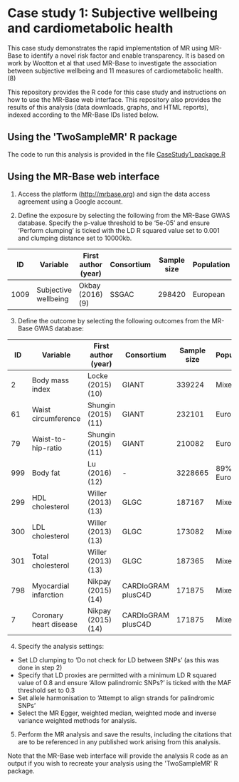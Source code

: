 # Case study 1: Subjective wellbeing and cardiometabolic health

This case study demonstrates the rapid implementation of MR using MR-Base to identify a novel risk factor and enable transparency. It is based on work by Wootton et al that used MR-Base to investigate the association between subjective wellbeing and 11 measures of cardiometabolic health. (8)

This repository provides the R code for this case study and instructions on how to use the MR-Base web interface. This repository also provides the results of this analysis (data downloads, graphs, and HTML reports), indexed according to the MR-Base IDs listed below.

## Using the 'TwoSampleMR' R package

The code to run this analysis is provided in the file [CaseStudy1_package.R](https://github.com/MRCIEU/mrbase_casestudies/blob/master/CaseStudy1/CaseStudy1_package.R)

## Using the MR-Base web interface

1. Access the platform (http://mrbase.org) and sign the data access agreement using a Google account.

2. Define the exposure by selecting the following from the MR-Base GWAS database. Specify the p-value threshold to be ‘5e-05’ and ensure ‘Perform clumping’ is ticked with the LD R squared value set to 0.001 and clumping distance set to 10000kb.

|    ID      |    Variable                  |    First author (year)    |    Consortium    |    Sample size    |    Population    |    Sex                    |
|------------|------------------------------|---------------------------|------------------|-------------------|------------------|---------------------------|
|    1009    |    Subjective   wellbeing    |    Okbay (2016) (9)       |    SSGAC         |    298420         |    European      |    Males and   females    |

3. Define the outcome by selecting the following outcomes from the MR-Base GWAS database:

|    ID     |    Variable                    |    First author (year)    |    Consortium              |    Sample size    |    Population      |    Sex                    |
|-----------|--------------------------------|---------------------------|----------------------------|-------------------|--------------------|---------------------------|
|    2      |    Body mass index             |    Locke (2015) (10)      |    GIANT                   |    339224         |    Mixed           |    Males and   females    |
|    61     |    Waist   circumference       |    Shungin (2015) (11)    |    GIANT                   |    232101         |    European        |    Males and   females    |
|    79     |    Waist-to-hip-ratio          |    Shungin (2015) (11)    |    GIANT                   |    210082         |    European        |    Males and   females    |
|    999    |    Body fat                    |    Lu (2016) (12)         |    -                       |    3228665        |    89% European    |    Males and   females    |
|    299    |    HDL cholesterol             |    Willer (2013) (13)     |    GLGC                    |    187167         |    Mixed           |    Males and   females    |
|    300    |    LDL cholesterol             |    Willer (2013) (13)     |    GLGC                    |    173082         |    Mixed           |    Males and   females    |
|    301    |    Total cholesterol           |    Willer (2013) (13)     |    GLGC                    |    187365         |    Mixed           |    Males and females      |
|    798    |    Myocardial   infarction     |    Nikpay (2015) (14)     |    CARDIoGRAM   plusC4D    |    171875         |    Mixed           |    Males and   females    |
|    7      |    Coronary heart   disease    |    Nikpay (2015) (14)     |    CARDIoGRAM   plusC4D    |    171875         |    Mixed           |    Males and   females    |

4. Specify the analysis settings:

- Set LD clumping to ‘Do not check for LD between SNPs’ (as this was done in step 2)
- Specify that LD proxies are permitted with a minimum LD R squared value of 0.8 and ensure ‘Allow palindromic SNPs?’ is ticked with the MAF threshold set to 0.3
- Set allele harmonisation to ‘Attempt to align strands for palindromic SNPs’
- Select the MR Egger, weighted median, weighted mode and inverse variance weighted methods for analysis.

5. Perform the MR analysis and save the results, including the citations that are to be referenced in any published work arising from this analysis.  

Note that the MR-Base web interface will provide the analysis R code as an output if you wish to recreate your analysis using the 'TwoSampleMR' R package.
